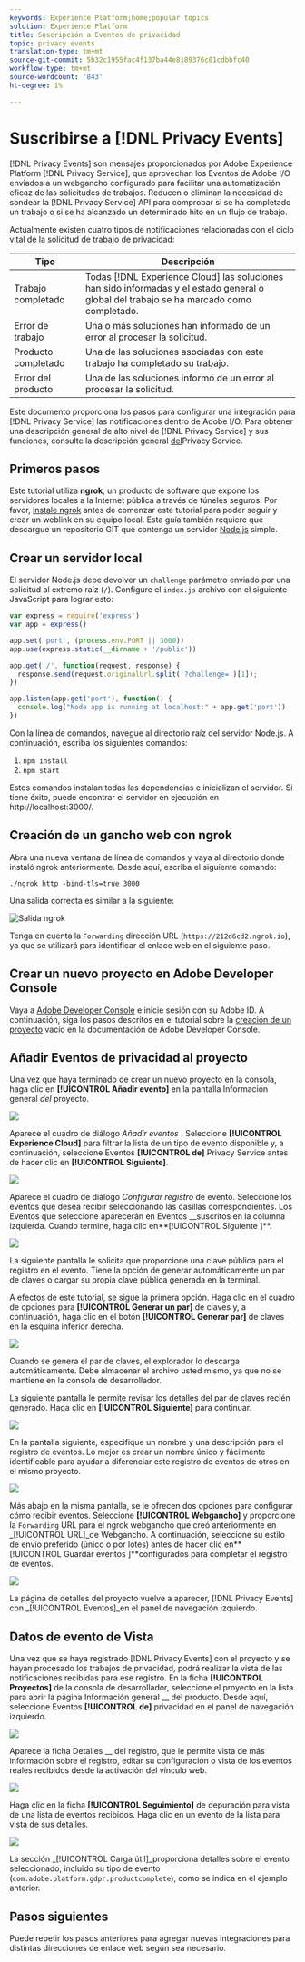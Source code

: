 ```yaml
---
keywords: Experience Platform;home;popular topics
solution: Experience Platform
title: Suscripción a Eventos de privacidad
topic: privacy events
translation-type: tm+mt
source-git-commit: 5b32c1955fac4f137ba44e8189376c81cdbbfc40
workflow-type: tm+mt
source-wordcount: '843'
ht-degree: 1%

---
```



# Suscribirse a [!DNL Privacy Events]

[!DNL Privacy Events] son mensajes proporcionados por Adobe Experience Platform [!DNL Privacy Service], que aprovechan los Eventos de Adobe I/O enviados a un webgancho configurado para facilitar una automatización eficaz de las solicitudes de trabajos. Reducen o eliminan la necesidad de sondear la [!DNL Privacy Service] API para comprobar si se ha completado un trabajo o si se ha alcanzado un determinado hito en un flujo de trabajo.

Actualmente existen cuatro tipos de notificaciones relacionadas con el ciclo vital de la solicitud de trabajo de privacidad:

| Tipo | Descripción |
--- | ---
| Trabajo completado | Todas [!DNL Experience Cloud] las soluciones han sido informadas y el estado general o global del trabajo se ha marcado como completado. |
| Error de trabajo | Una o más soluciones han informado de un error al procesar la solicitud. |
| Producto completado | Una de las soluciones asociadas con este trabajo ha completado su trabajo. |
| Error del producto | Una de las soluciones informó de un error al procesar la solicitud. |

Este documento proporciona los pasos para configurar una integración para [!DNL Privacy Service] las notificaciones dentro de Adobe I/O. Para obtener una descripción general de alto nivel de [!DNL Privacy Service] y sus funciones, consulte la descripción general [del](home.md)Privacy Service.

## Primeros pasos

Este tutorial utiliza **ngrok**, un producto de software que expone los servidores locales a la Internet pública a través de túneles seguros. Por favor, [instale ngrok](https://ngrok.com/download) antes de comenzar este tutorial para poder seguir y crear un weblink en su equipo local. Esta guía también requiere que descargue un repositorio GIT que contenga un servidor [Node.js](https://nodejs.org/) simple.

## Crear un servidor local

El servidor Node.js debe devolver un `challenge` parámetro enviado por una solicitud al extremo raíz (`/`). Configure el `index.js` archivo con el siguiente JavaScript para lograr esto:

```js
var express = require('express')
var app = express()

app.set('port', (process.env.PORT || 3000))
app.use(express.static(__dirname + '/public'))

app.get('/', function(request, response) {
  response.send(request.originalUrl.split('?challenge=')[1]);
})

app.listen(app.get('port'), function() {
  console.log("Node app is running at localhost:" + app.get('port'))
})
```

Con la línea de comandos, navegue al directorio raíz del servidor Node.js. A continuación, escriba los siguientes comandos:

1. `npm install`
1. `npm start`

Estos comandos instalan todas las dependencias e inicializan el servidor. Si tiene éxito, puede encontrar el servidor en ejecución en http://localhost:3000/.

## Creación de un gancho web con ngrok

Abra una nueva ventana de línea de comandos y vaya al directorio donde instaló ngrok anteriormente. Desde aquí, escriba el siguiente comando:

```shell
./ngrok http -bind-tls=true 3000
```

Una salida correcta es similar a la siguiente:

![Salida ngrok](images/privacy-events/ngrok-output.png)

Tenga en cuenta la `Forwarding` dirección URL (`https://212d6cd2.ngrok.io`), ya que se utilizará para identificar el enlace web en el siguiente paso.

## Crear un nuevo proyecto en Adobe Developer Console

Vaya a [Adobe Developer Console](https://www.adobe.com/go/devs_console_ui) e inicie sesión con su Adobe ID. A continuación, siga los pasos descritos en el tutorial sobre la [creación de un proyecto](https://www.adobe.io/apis/experienceplatform/console/docs.html#!AdobeDocs/adobeio-console/master/projects-empty.md) vacío en la documentación de Adobe Developer Console.

## Añadir Eventos de privacidad al proyecto

Una vez que haya terminado de crear un nuevo proyecto en la consola, haga clic en **[!UICONTROL Añadir evento]** en la pantalla Información general _del_ proyecto.

![](./images/privacy-events/add-event-button.png)

Aparece el cuadro de diálogo _Añadir eventos_ . Seleccione **[!UICONTROL Experience Cloud]** para filtrar la lista de un tipo de evento disponible y, a continuación, seleccione Eventos **[!UICONTROL de]** Privacy Service antes de hacer clic en **[!UICONTROL Siguiente]**.

![](./images/privacy-events/add-privacy-events.png)

Aparece el cuadro de diálogo _Configurar registro_ de evento. Seleccione los eventos que desea recibir seleccionando las casillas correspondientes. Los Eventos que seleccione aparecerán en Eventos __suscritos en la columna izquierda. Cuando termine, haga clic en**[!UICONTROL  Siguiente ]**.

![](./images/privacy-events/choose-subscriptions.png)

La siguiente pantalla le solicita que proporcione una clave pública para el registro en el evento. Tiene la opción de generar automáticamente un par de claves o cargar su propia clave pública generada en la terminal.

A efectos de este tutorial, se sigue la primera opción. Haga clic en el cuadro de opciones para **[!UICONTROL Generar un par]** de claves y, a continuación, haga clic en el botón **[!UICONTROL Generar par]** de claves en la esquina inferior derecha.

![](./images/privacy-events/generate-key-value.png)

Cuando se genera el par de claves, el explorador lo descarga automáticamente. Debe almacenar el archivo usted mismo, ya que no se mantiene en la consola de desarrollador.

La siguiente pantalla le permite revisar los detalles del par de claves recién generado. Haga clic en **[!UICONTROL Siguiente]** para continuar.

![](./images/privacy-events/keypair-generated.png)

En la pantalla siguiente, especifique un nombre y una descripción para el registro de eventos. Lo mejor es crear un nombre único y fácilmente identificable para ayudar a diferenciar este registro de eventos de otros en el mismo proyecto.

![](./images/privacy-events/event-details.png)

Más abajo en la misma pantalla, se le ofrecen dos opciones para configurar cómo recibir eventos. Seleccione **[!UICONTROL Webgancho]** y proporcione la `Forwarding` URL para el ngrok webgancho que creó anteriormente en _[!UICONTROL URL]_de Webgancho. A continuación, seleccione su estilo de envío preferido (único o por lotes) antes de hacer clic en**[!UICONTROL  Guardar eventos ]**configurados para completar el registro de eventos.

![](./images/privacy-events/webhook-details.png)

La página de detalles del proyecto vuelve a aparecer, [!DNL Privacy Events] con _[!UICONTROL Eventos]_en el panel de navegación izquierdo.

## Datos de evento de Vista

Una vez que se haya registrado [!DNL Privacy Events] con el proyecto y se hayan procesado los trabajos de privacidad, podrá realizar la vista de las notificaciones recibidas para ese registro. En la ficha **[!UICONTROL Proyectos]** de la consola de desarrollador, seleccione el proyecto en la lista para abrir la página Información general __ del producto. Desde aquí, seleccione Eventos **[!UICONTROL de]** privacidad en el panel de navegación izquierdo.

![](./images/privacy-events/events-left-nav.png)

Aparece la ficha Detalles __ del registro, que le permite vista de más información sobre el registro, editar su configuración o vista de los eventos reales recibidos desde la activación del vínculo web.

![](./images/privacy-events/registration-details.png)

Haga clic en la ficha **[!UICONTROL Seguimiento]** de depuración para vista de una lista de eventos recibidos. Haga clic en un evento de la lista para vista de sus detalles.

![](images/privacy-events/debug-tracing.png)

La sección _[!UICONTROL Carga útil]_proporciona detalles sobre el evento seleccionado, incluido su tipo de evento (`com.adobe.platform.gdpr.productcomplete`), como se indica en el ejemplo anterior.

## Pasos siguientes

Puede repetir los pasos anteriores para agregar nuevas integraciones para distintas direcciones de enlace web según sea necesario.